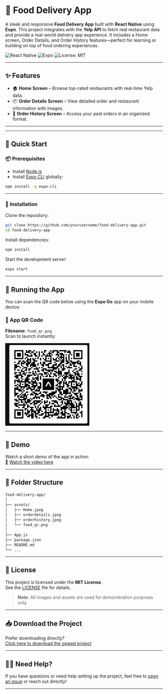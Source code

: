 # 🍔 Food Delivery App

A sleek and responsive **Food Delivery App** built with **React Native** using **Expo**. This project integrates with the **Yelp API** to fetch real restaurant data and provide a real-world delivery app experience. It includes a Home screen, Order Details, and Order History features—perfect for learning or building on top of food ordering experiences.

![React Native](https://img.shields.io/badge/React_Native-v0.73.0-blue.svg?style=flat&logo=react)
![Expo](https://img.shields.io/badge/Expo-49.0.0-black.svg?style=flat&logo=expo)
![License: MIT](https://img.shields.io/badge/License-MIT-yellow.svg)

---

## ✨ Features

- 🏠 **Home Screen** – Browse top-rated restaurants with real-time Yelp data.
- 📦 **Order Details Screen** – View detailed order and restaurant information with images.
- 📜 **Order History Screen** – Access your past orders in an organized format.

---


---

## 🚀 Quick Start

### 📦 Prerequisites

- Install [Node.js](https://nodejs.org/)
- Install [Expo CLI](https://docs.expo.dev/workflow/expo-cli/) globally:

```bash
npm install -g expo-cli
```

---

### 📂 Installation

Clone the repository:

```bash
git clone https://github.com/yourusername/food-delivery-app.git
cd food-delivery-app
```

Install dependencies:

```bash
npm install
```

Start the development server:

```bash
expo start
```

---

## 📱 Running the App

You can scan the QR code below using the **Expo Go** app on your mobile device:

### 🔳 App QR Code  
**Filename**: `food_qr.png`  
Scan to launch instantly:

![QR Code - food_qr.png](./food_qr.png)

---

## 🎥 Demo

Watch a short demo of the app in action:  
🔗 [Watch the video here](https://youtube.com/shorts/t0lfiE_IbWY?feature=share)

---

## 📁 Folder Structure

```
food-delivery-app/
│
├── assets/
│   ├── Home.jpeg
│   ├── orderdetails.jpeg
│   ├── orderhistory.jpeg
│   └── food_qr.png
│
├── App.js
├── package.json
├── README.md
└── ...
```

---

## 📄 License

This project is licensed under the **MIT License**.  
See the [LICENSE](./LICENSE) file for details.

> **Note**: All images and assets are used for demonstration purposes only.

---

## 📥 Download the Project

Prefer downloading directly?  
[Click here to download the zipped project](https://Tanveer-hub570/My-Portfolio/A2-API-Integration/food-delivery-app/archive/refs/heads/main.zip)

---

## 🙋‍♂️ Need Help?

If you have questions or need help setting up the project, feel free to [open an issue](https://github.com/Tanveer-hub570/My-Portfolio/tree/main/A2%20API%20Integration/Food-Delivery/issues) or reach out directly!

---

